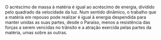 ﻿O acréscimo de massa à matéria é igual ao acréscimo de energia, dividido pelo quadrado da velocidade da luz. Num sentido dinâmico, o trabalho que a matéria em repouso pode realizar é igual à energia despendida para manter unidas as suas partes, desde o Paraíso, menos a resistência das forças a serem vencidas no trânsito e a atração exercida pelas partes da matéria, umas sobre as outras.